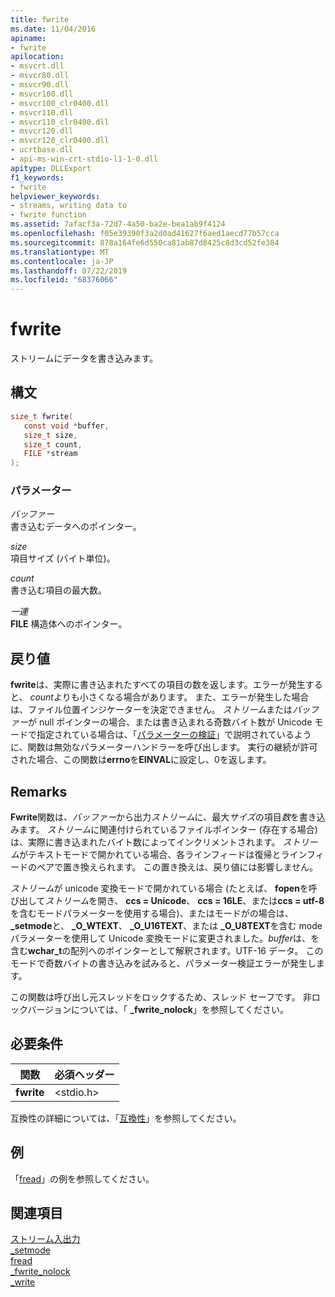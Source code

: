 ```yaml
---
title: fwrite
ms.date: 11/04/2016
apiname:
- fwrite
apilocation:
- msvcrt.dll
- msvcr80.dll
- msvcr90.dll
- msvcr100.dll
- msvcr100_clr0400.dll
- msvcr110.dll
- msvcr110_clr0400.dll
- msvcr120.dll
- msvcr120_clr0400.dll
- ucrtbase.dll
- api-ms-win-crt-stdio-l1-1-0.dll
apitype: DLLExport
f1_keywords:
- fwrite
helpviewer_keywords:
- streams, writing data to
- fwrite function
ms.assetid: 7afacf3a-72d7-4a50-ba2e-bea1ab9f4124
ms.openlocfilehash: f05e39390f3a2d0ad41627f6aed1aecd77b57cca
ms.sourcegitcommit: 878a164fe6d550ca81ab87d8425c8d3cd52fe384
ms.translationtype: MT
ms.contentlocale: ja-JP
ms.lasthandoff: 07/22/2019
ms.locfileid: "68376066"
---
```

# <a name="fwrite"></a>fwrite

ストリームにデータを書き込みます。

## <a name="syntax"></a>構文

```C
size_t fwrite(
   const void *buffer,
   size_t size,
   size_t count,
   FILE *stream
);
```

### <a name="parameters"></a>パラメーター

*バッファー*<br/>
書き込むデータへのポインター。

*size*<br/>
項目サイズ (バイト単位)。

*count*<br/>
書き込む項目の最大数。

*一連*<br/>
**FILE** 構造体へのポインター。

## <a name="return-value"></a>戻り値

**fwrite**は、実際に書き込まれたすべての項目の数を返します。エラーが発生すると、 *count*よりも小さくなる場合があります。 また、エラーが発生した場合は、ファイル位置インジケーターを決定できません。 *ストリーム*または*バッファー*が null ポインターの場合、または書き込まれる奇数バイト数が Unicode モードで指定されている場合は、「[パラメーターの検証](../../c-runtime-library/parameter-validation.md)」で説明されているように、関数は無効なパラメーターハンドラーを呼び出します。 実行の継続が許可された場合、この関数は**errno**を**EINVAL**に設定し、0を返します。

## <a name="remarks"></a>Remarks

**Fwrite**関数は、*バッファー*から出力*ストリーム*に、最大*サイズ*の項目*数*を書き込みます。 *ストリーム*に関連付けられているファイルポインター (存在する場合) は、実際に書き込まれたバイト数によってインクリメントされます。 *ストリーム*がテキストモードで開かれている場合、各ラインフィードは復帰とラインフィードのペアで置き換えられます。 この置き換えは、戻り値には影響しません。

*ストリーム*が unicode 変換モードで開かれている場合 (たとえば、 **fopen**を呼び出して*ストリーム*を開き、 **ccs = Unicode**、 **ccs = 16LE**、または**ccs = utf-8**を含むモードパラメーターを使用する場合)、またはモードがの場合は、 **_setmode**と、 **_O_WTEXT**、 **_O_U16TEXT**、または **_O_U8TEXT**を含む mode パラメーターを使用して Unicode 変換モードに変更されました。*buffer*は、を含む**wchar_t**の配列へのポインターとして解釈されます。UTF-16 データ。 このモードで奇数バイトの書き込みを試みると、パラメーター検証エラーが発生します。

この関数は呼び出し元スレッドをロックするため、スレッド セーフです。 非ロックバージョンについては、「 **_fwrite_nolock**」を参照してください。

## <a name="requirements"></a>必要条件

|関数|必須ヘッダー|
|--------------|---------------------|
|**fwrite**|\<stdio.h>|

互換性の詳細については、「[互換性](../../c-runtime-library/compatibility.md)」を参照してください。

## <a name="example"></a>例

「[fread](fread.md)」の例を参照してください。

## <a name="see-also"></a>関連項目

[ストリーム入出力](../../c-runtime-library/stream-i-o.md)<br/>
[_setmode](setmode.md)<br/>
[fread](fread.md)<br/>
[_fwrite_nolock](fwrite-nolock.md)<br/>
[_write](write.md)<br/>
